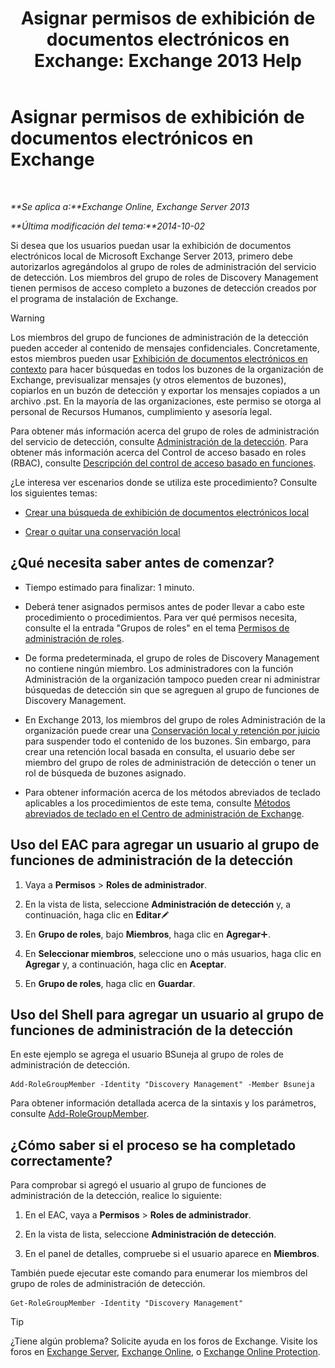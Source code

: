 ﻿---
title: 'Asignar permisos de exhibición de documentos electrónicos en Exchange: Exchange 2013 Help'
TOCTitle: Asignar permisos de exhibición de documentos electrónicos en Exchange
ms:assetid: 729e09d8-614b-431f-ae04-ae41fb4c628e
ms:mtpsurl: https://technet.microsoft.com/es-es/library/Dd298059(v=EXCHG.150)
ms:contentKeyID: 48268269
ms.date: 04/23/2018
mtps_version: v=EXCHG.150
ms.translationtype: HT
---

# Asignar permisos de exhibición de documentos electrónicos en Exchange

 

_**Se aplica a:**Exchange Online, Exchange Server 2013_

_**Última modificación del tema:**2014-10-02_

Si desea que los usuarios puedan usar la exhibición de documentos electrónicos local de Microsoft Exchange Server 2013, primero debe autorizarlos agregándolos al grupo de roles de administración del servicio de detección. Los miembros del grupo de roles de Discovery Management tienen permisos de acceso completo a buzones de detección creados por el programa de instalación de Exchange.


> [!WARNING]
> Los miembros del grupo de funciones de administración de la detección pueden acceder al contenido de mensajes confidenciales. Concretamente, estos miembros pueden usar <A href="in-place-ediscovery-exchange-2013-help.md">Exhibición de documentos electrónicos en contexto</A> para hacer búsquedas en todos los buzones de la organización de Exchange, previsualizar mensajes (y otros elementos de buzones), copiarlos en un buzón de detección y exportar los mensajes copiados a un archivo .pst. En la mayoría de las organizaciones, este permiso se otorga al personal de Recursos Humanos, cumplimiento y asesoría legal.<BR>



Para obtener más información acerca del grupo de roles de administración del servicio de detección, consulte [Administración de la detección](discovery-management-exchange-2013-help.md). Para obtener más información acerca del Control de acceso basado en roles (RBAC), consulte [Descripción del control de acceso basado en funciones](understanding-role-based-access-control-exchange-2013-help.md).

¿Le interesa ver escenarios donde se utiliza este procedimiento? Consulte los siguientes temas:

  - [Crear una búsqueda de exhibición de documentos electrónicos local](create-an-in-place-ediscovery-search-exchange-2013-help.md)

  - [Crear o quitar una conservación local](create-or-remove-an-in-place-hold-exchange-2013-help.md)

## ¿Qué necesita saber antes de comenzar?

  - Tiempo estimado para finalizar: 1 minuto.

  - Deberá tener asignados permisos antes de poder llevar a cabo este procedimiento o procedimientos. Para ver qué permisos necesita, consulte el la entrada "Grupos de roles" en el tema [Permisos de administración de roles](role-management-permissions-exchange-2013-help.md).

  - De forma predeterminada, el grupo de roles de Discovery Management no contiene ningún miembro. Los administradores con la función Administración de la organización tampoco pueden crear ni administrar búsquedas de detección sin que se agreguen al grupo de funciones de Discovery Management.

  - En Exchange 2013, los miembros del grupo de roles Administración de la organización puede crear una [Conservación local y retención por juicio](in-place-hold-and-litigation-hold-exchange-2013-help.md) para suspender todo el contenido de los buzones. Sin embargo, para crear una retención local basada en consulta, el usuario debe ser miembro del grupo de roles de administración de detección o tener un rol de búsqueda de buzones asignado.

  - Para obtener información acerca de los métodos abreviados de teclado aplicables a los procedimientos de este tema, consulte [Métodos abreviados de teclado en el Centro de administración de Exchange](keyboard-shortcuts-in-the-exchange-admin-center-exchange-online-protection-help.md).

## Uso del EAC para agregar un usuario al grupo de funciones de administración de la detección

1.  Vaya a **Permisos** \> **Roles de administrador**.

2.  En la vista de lista, seleccione **Administración de detección** y, a continuación, haga clic en **Editar**![Icono Editar](images/Bb124582.6f53ccb2-1f13-4c02-bea0-30690e6ea71d(EXCHG.150).gif "Icono Editar")

3.  En **Grupo de roles**, bajo **Miembros**, haga clic en **Agregar**![Agregar icono](images/JJ218640.c1e75329-d6d7-4073-a27d-498590bbb558(EXCHG.150).gif "Agregar icono").

4.  En **Seleccionar miembros**, seleccione uno o más usuarios, haga clic en **Agregar** y, a continuación, haga clic en **Aceptar**.

5.  En **Grupo de roles**, haga clic en **Guardar**.

## Uso del Shell para agregar un usuario al grupo de funciones de administración de la detección

En este ejemplo se agrega el usuario BSuneja al grupo de roles de administración de detección.

    Add-RoleGroupMember -Identity "Discovery Management" -Member Bsuneja

Para obtener información detallada acerca de la sintaxis y los parámetros, consulte [Add-RoleGroupMember](https://technet.microsoft.com/es-es/library/dd638207\(v=exchg.150\)).

## ¿Cómo saber si el proceso se ha completado correctamente?

Para comprobar si agregó el usuario al grupo de funciones de administración de la detección, realice lo siguiente:

1.  En el EAC, vaya a **Permisos** \> **Roles de administrador**.

2.  En la vista de lista, seleccione **Administración de detección**.

3.  En el panel de detalles, compruebe si el usuario aparece en **Miembros**.

También puede ejecutar este comando para enumerar los miembros del grupo de roles de administración de detección.

    Get-RoleGroupMember -Identity "Discovery Management"


> [!TIP]
> ¿Tiene algún problema? Solicite ayuda en los foros de Exchange. Visite los foros en <A href="https://go.microsoft.com/fwlink/p/?linkid=60612">Exchange Server</A>, <A href="https://go.microsoft.com/fwlink/p/?linkid=267542">Exchange Online</A>, o <A href="https://go.microsoft.com/fwlink/p/?linkid=285351">Exchange Online Protection</A>.


